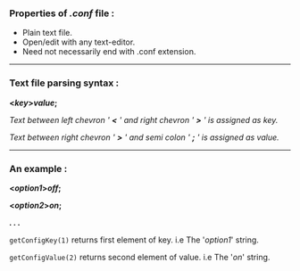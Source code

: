 ### Properties of *.conf* file :

* Plain text file.
* Open/edit with any text-editor.
* Need not necessarily end with .conf extension.

------

### Text file parsing syntax :

**<*key*>*value*;**

*Text between left chevron ' **<** ' and right chevron ' **>** ' is assigned as key.*

*Text between right chevron ' **>** ' and semi colon ' **;** ' is assigned as value.*

------ 

### An example :

**<*option1*>*off*;**

**<*option2*>*on*;**

***. . .***

`getConfigKey(1)` returns first element of key. i.e The '*option1*' string.

`getConfigValue(2)` returns second element of value. i.e The '*on*' string.
